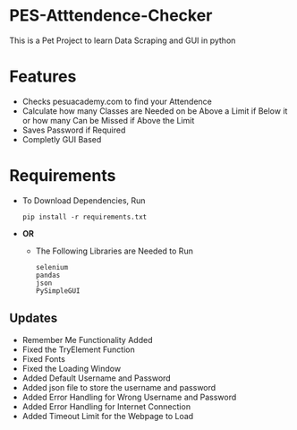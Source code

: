 # PES-Atttendence-Checker

This is a Pet Project to learn Data Scraping and GUI in python

# Features

 - Checks pesuacademy.com to find your Attendence 
 - Calculate how many Classes are Needed on be Above a Limit if Below it or how many Can be Missed if Above the Limit
 - Saves Password if Required
 - Completly GUI Based
 
 # Requirements
 
 - To Download Dependencies, Run
    ```
    pip install -r requirements.txt
    ```
- <b>       OR      </b>
 
  - The Following Libraries are Needed to Run
    ```
    selenium
    pandas
    json
    PySimpleGUI
    ```

## Updates

- Remember Me Functionality Added
- Fixed the TryElement Function
- Fixed Fonts
- Fixed the Loading Window
- Added Default Username and Password
- Added json file to store the username and password
- Added Error Handling for Wrong Username and Password
- Added Error Handling for Internet Connection
- Added Timeout Limit for the Webpage to Load
